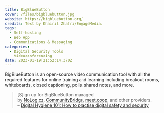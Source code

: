 ```yaml
---
title: BigBlueButton
cover: /files/bigbluebutton.jpg
website: https://bigbluebutton.org/
credits: Text by Khairil Zhafri/EngageMedia.
tags:
  - Self-hosting
  - Web App
  - Communications & Messaging
categories:
  - Digital Security Tools
  - Videoconferencing
date: 2023-01-19T21:52:14.370Z
---
```

BigBlueButton is an open-source video communication tool with all the required features for online training and learning including breakout rooms, whiteboards, closed captioning, polls, shared notes, and more.

> \[S]ign up for BigBlueButton managed by [NoLog.cz](https://call.nolog.cz/), [CommunityBridge](https://communitybridge.com/), [meet.coop](https://www.meet.coop/), and other providers.\
> – [Digital Hygiene 101: How to practise digital safety and security
](https://engagemedia.org/2022/digital-hygiene-safety-security/)